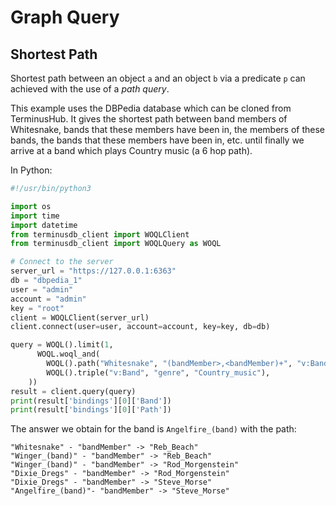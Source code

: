 # Graph Query

## Shortest Path

Shortest path between an object `a` and an object `b` via a
predicate `p` can achieved with the use of a *path query*.

This example uses the DBPedia database which can be cloned from
TerminusHub. It gives the shortest path between band members of
Whitesnake, bands that these members have been in, the members of
these bands, the bands that these members have been in, etc. until
finally we arrive at a band which plays Country music (a 6 hop path).

In Python:

```python
#!/usr/bin/python3

import os
import time
import datetime
from terminusdb_client import WOQLClient
from terminusdb_client import WOQLQuery as WOQL

# Connect to the server
server_url = "https://127.0.0.1:6363"
db = "dbpedia_1"
user = "admin"
account = "admin"
key = "root"
client = WOQLClient(server_url)
client.connect(user=user, account=account, key=key, db=db)

query = WOQL().limit(1,
      WOQL.woql_and(
        WOQL().path("Whitesnake", "(bandMember>,<bandMember)+", "v:Band","v:Path"),
        WOQL().triple("v:Band", "genre", "Country_music"),
    ))
result = client.query(query)
print(result['bindings'][0]['Band'])
print(result['bindings'][0]['Path'])
```

The answer we obtain for the band is `Angelfire_(band)` with the path:

```
"Whitesnake" - "bandMember" -> "Reb_Beach"
"Winger_(band)" - "bandMember" -> "Reb_Beach"
"Winger_(band)" - "bandMember" -> "Rod_Morgenstein"
"Dixie_Dregs" - "bandMember" -> "Rod_Morgenstein"
"Dixie_Dregs" - "bandMember" -> "Steve_Morse"
"Angelfire_(band)"- "bandMember" -> "Steve_Morse"
```
